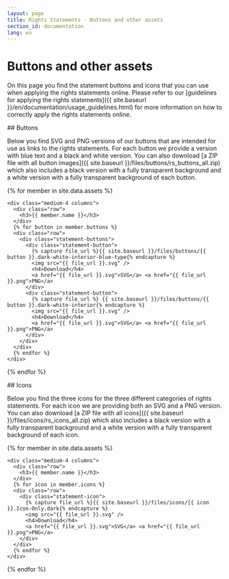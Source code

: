 ```yaml
---
layout: page
title: Rights Statements - Buttons and other assets
section_id: documentation
lang: en
---
```


# Buttons and other assets

On this page you find the statement buttons and icons that you can use when applying the rights statements online. Please refer to our [guidelines for applying the rights statements]({{ site.baseurl }}/en/documentation/usage_guidelines.html) for more information on how to correctly apply the rights statements online.

<div class="box">
## Buttons

Below you find SVG and PNG versions of our buttons that are intended for use as links to the rights statements. For each button we provide a version with blue text and a black and white version. You can also download [a ZIP file with all button images]({{ site.baseurl }}/files/buttons/rs_buttons_all.zip) which also includes a black version with a fully transparent background and a white version with a fully transparent background of each button.

  <div class="row" markdown="0">

  {% for member in site.data.assets %}

    <div class="medium-4 columns">
      <div class="row">
        <h3>{{ member.name }}</h3>
      </div>
      {% for button in member.buttons %}
      <div class="row">
        <div class="statement-buttons">
          <div class="statement-button">
            {% capture file_url %}{{ site.baseurl }}/files/buttons/{{ button }}.dark-white-interior-blue-type{% endcapture %}
            <img src="{{ file_url }}.svg" />
            <h4>Download</h4>
            <a href="{{ file_url }}.svg">SVG</a> <a href="{{ file_url }}.png">PNG</a>
          </div>
          <div class="statement-button">
            {% capture file_url %} {{ site.baseurl }}/files/buttons/{{ button }}.dark-white-interior{% endcapture %}
            <img src="{{ file_url }}.svg" />
            <h4>Download</h4>
            <a href="{{ file_url }}.svg">SVG</a> <a href="{{ file_url }}.png">PNG</a>
          </div>
        </div>
      </div>
      {% endfor %}
    </div>

  {% endfor %}

  </div>
</div>

<div class="box">
## Icons

Below you find the three icons for the three different categories of rights statements. For each icon we are providing both an SVG and a PNG version. You can also download [a ZIP file with all icons]({{ site.baseurl }}/files/icons/rs_icons_all.zip) which also includes a black version with a fully transparent background and a white version with a fully transparent background of each icon.

  <div class="row" markdown="0">

  {% for member in site.data.assets %}

    <div class="medium-4 columns">
      <div class="row">
        <h3>{{ member.name }}</h3>
      </div>
      {% for icon in member.icons %}
      <div class="row">
        <div class="statement-icon">
          {% capture file_url %}{{ site.baseurl }}/files/icons/{{ icon }}.Icon-Only.dark{% endcapture %}
          <img src="{{ file_url }}.svg" />
          <h4>Download</h4>
          <a href="{{ file_url }}.svg">SVG</a> <a href="{{ file_url }}.png">PNG</a>
        </div>
      </div>
      {% endfor %}
    </div>

  {% endfor %}

  </div>

</div>

